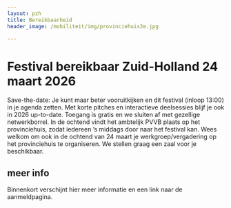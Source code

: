 ```yaml
---
layout: pzh
title: Bereikbaarheid
header_image: /mobiliteit/img/provinciehuis2e.jpg

---
```

# Festival bereikbaar Zuid-Holland 24 maart 2026

Save-the-date: Je kunt maar beter vooruitkijken en dit festival (inloop 13:00) in je agenda zetten. Met korte pitches en interactieve deelsessies blijf je ook in 2026 up-to-date. Toegang is gratis en we sluiten af met gezellige netwerkborrel.  In de ochtend vindt het ambtelijk PVVB plaats op het provinciehuis, zodat iedereen ’s middags door naar het festival kan. Wees welkom om ook in de ochtend van 24 maart je werkgroep/vergadering op het provinciehuis te organiseren. We stellen graag een zaal voor je beschikbaar.

## meer info
Binnenkort verschijnt hier meer informatie en een link naar de aanmeldpagina.